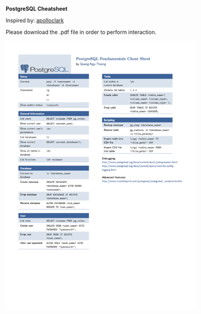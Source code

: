 **PostgreSQL Cheatsheet**


Inspired by: [apolloclark](https://gist.github.com/apolloclark/ea5466d5929e63043dcf)


Please download the .pdf file in order to perform interaction.


![cheatsheet](cheatsheet.png)